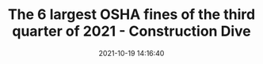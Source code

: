 ---
"title": "The 6 largest OSHA fines of the third quarter of 2021 - Construction Dive"
"date": "2021-10-19 14:16:40"
"feed_name": "GOOGLENEWSCONSTRUCTION"
"feed_website": "https://news.google.com/search?q=construction%2Bincident&hl=en-US&gl=US&ceid=US:en"
"feed_rss": "https://news.google.com/rss/search?q=construction%2Bincident&hl=en-US&gl=US&ceid=US:en"
"link": "https://www.constructiondive.com/news/worker-safety-violation-atlantic-coast-utilities-moloney-death-largest-osha-fines-third-quarter-2021/608428/"
"source": "{'href': 'https://www.constructiondive.com', 'title': 'Construction Dive'}"
"file": "_posts/2021-1-1-299b229e6cbba791c0b03b8ffc496a06f858a92f.md"
"accident": "0"
"drilling": "0"
"represented_by": "0"
"dead": "0"
"injured": "0"
"arrested": "0"
"place": "unknown place"
"where": "unknown site"
"causes": "unknown"
"place_uri": "unknown place"
---